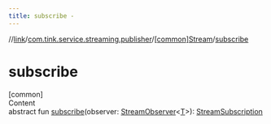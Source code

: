 ```yaml
---
title: subscribe -
---
```

//[link](../../index.md)/[com.tink.service.streaming.publisher](../index.md)/[[common]Stream](index.md)/[subscribe](subscribe.md)



# subscribe  
[common]  
Content  
abstract fun [subscribe](subscribe.md)(observer: [StreamObserver](../[common]-stream-observer/index.md)<[T](index.md)>): [StreamSubscription](../[common]-stream-subscription/index.md)  



